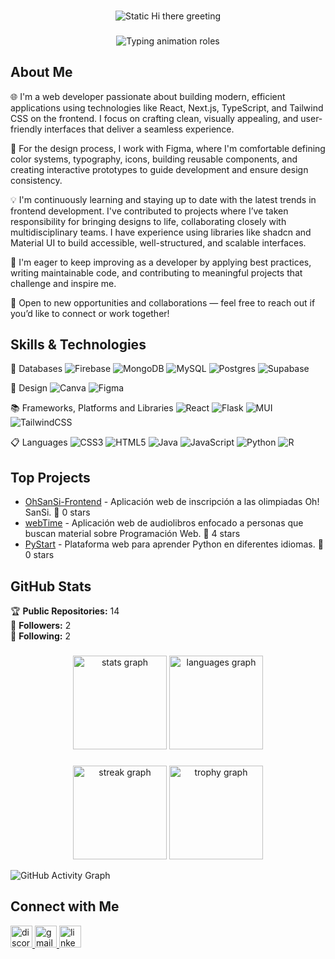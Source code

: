 ###

<p align="center">
  <img src="https://readme-typing-svg.demolab.com?font=Fira+Code&size=30&pause=1000&color=FFFFFF&center=true&vCenter=true&width=600&lines=Hi+there!+👋" alt="Static Hi there greeting" />
</p>

###

<p align="center">
  <img src="https://readme-typing-svg.demolab.com?font=Poppins&weight=600&size=24&pause=1000&color=A040FF&center=true&vCenter=true&width=500&lines=I'm+Aliz;Frontend+Developer;UX%2FUI+Designer" alt="Typing animation roles" />
</p>


## About Me

🌐 I'm a web developer passionate about building modern, efficient applications using technologies like React, Next.js, TypeScript, and Tailwind CSS on the frontend. I focus on crafting clean, visually appealing, and user-friendly interfaces that deliver a seamless experience.

🎨 For the design process, I work with Figma, where I'm comfortable defining color systems, typography, icons, building reusable components, and creating interactive prototypes to guide development and ensure design consistency.

💡 I'm continuously learning and staying up to date with the latest trends in frontend development. I've contributed to projects where I’ve taken responsibility for bringing designs to life, collaborating closely with multidisciplinary teams. I have experience using libraries like shadcn and Material UI to build accessible, well-structured, and scalable interfaces.

🌱 I'm eager to keep improving as a developer by applying best practices, writing maintainable code, and contributing to meaningful projects that challenge and inspire me.

🤝 Open to new opportunities and collaborations — feel free to reach out if you’d like to connect or work together!

## Skills & Technologies

💾 Databases
![Firebase](https://img.shields.io/badge/firebase-a08021?style=for-the-badge&logo=firebase&logoColor=ffcd34)
![MongoDB](https://img.shields.io/badge/MongoDB-%234ea94b.svg?style=for-the-badge&logo=mongodb&logoColor=white)
![MySQL](https://img.shields.io/badge/mysql-4479A1.svg?style=for-the-badge&logo=mysql&logoColor=white)
![Postgres](https://img.shields.io/badge/postgres-%23316192.svg?style=for-the-badge&logo=postgresql&logoColor=white)
![Supabase](https://img.shields.io/badge/Supabase-3ECF8E?style=for-the-badge&logo=supabase&logoColor=white)

🎨 Design
![Canva](https://img.shields.io/badge/Canva-%2300C4CC.svg?style=for-the-badge&logo=Canva&logoColor=white)
![Figma](https://img.shields.io/badge/figma-%23F24E1E.svg?style=for-the-badge&logo=figma&logoColor=white)

📚 Frameworks, Platforms and Libraries
![React](https://img.shields.io/badge/react-%2320232a.svg?style=for-the-badge&logo=react&logoColor=%2361DAFB)
![Flask](https://img.shields.io/badge/flask-%23000.svg?style=for-the-badge&logo=flask&logoColor=white)
![MUI](https://img.shields.io/badge/MUI-%230081CB.svg?style=for-the-badge&logo=mui&logoColor=white)
![TailwindCSS](https://img.shields.io/badge/tailwindcss-%2338B2AC.svg?style=for-the-badge&logo=tailwind-css&logoColor=white)

📋 Languages
![CSS3](https://img.shields.io/badge/css3-%231572B6.svg?style=for-the-badge&logo=css3&logoColor=white)
![HTML5](https://img.shields.io/badge/html5-%23E34F26.svg?style=for-the-badge&logo=html5&logoColor=white)
![Java](https://img.shields.io/badge/java-%23ED8B00.svg?style=for-the-badge&logo=openjdk&logoColor=white)
![JavaScript](https://img.shields.io/badge/javascript-%23323330.svg?style=for-the-badge&logo=javascript&logoColor=%23F7DF1E)
![Python](https://img.shields.io/badge/python-3670A0?style=for-the-badge&logo=python&logoColor=ffdd54)
![R](https://img.shields.io/badge/r-%23276DC3.svg?style=for-the-badge&logo=r&logoColor=white)

## Top Projects

- [OhSanSi-Frontend](https://github.com/AndreaQuelali/OhSanSi-Frontend) - Aplicación web de inscripción a las olimpiadas Oh! SanSi. 🌟 0 stars
- [webTime](https://github.com/AndreaQuelali/webTime) - Aplicación web de audiolibros enfocado a personas que buscan material sobre Programación Web. 🌟 4 stars
- [PyStart](https://github.com/AndreaQuelali/PyStart) - Plataforma web para aprender Python en diferentes idiomas. 🌟 0 stars

## GitHub Stats

🏆 **Public Repositories:** 14  
👥 **Followers:** 2  
👣 **Following:** 2  

###

<div align="center">
  <img src="https://github-readme-stats.vercel.app/api?username=AndreaQuelali&hide_title=false&hide_rank=false&show_icons=true&include_all_commits=true&count_private=true&disable_animations=false&theme=dracula&locale=en&hide_border=false" height="150" alt="stats graph"  />
  <img src="https://github-readme-stats.vercel.app/api/top-langs?username=AndreaQuelali&locale=en&hide_title=false&layout=compact&card_width=320&langs_count=5&theme=dracula&hide_border=false" height="150" alt="languages graph"  />
</div>

###

<div align="center">
  <img src="https://streak-stats.demolab.com?user=AndreaQuelali&locale=en&mode=daily&theme=dracula&hide_border=false&border_radius=5&order=3" height="150" alt="streak graph"  />
  <img src="https://github-profile-trophy.vercel.app?username=AndreaQuelali&theme=dracula&column=-1&row=1&margin-w=8&margin-h=8&no-bg=false&no-frame=false&order=4" height="150" alt="trophy graph"  />
</div>

![GitHub Activity Graph](https://github-readme-activity-graph.vercel.app/graph?username=AndreaQuelali&theme=tokyo-night&area=true&hide_border=true)

## Connect with Me

<div align="left">
  <a href="https://discord.com" target="_blank">
  <img src="https://img.shields.io/static/v1?message=Discord&logo=discord&label=&color=7289DA&logoColor=white&labelColor=&style=for-the-badge" height="35" alt="discord logo" />
</a>
  <a href="mailto:andrealizbethquelali5@gmail.com" target="_blank">
    <img src="https://img.shields.io/static/v1?message=Gmail&logo=gmail&label=&color=D14836&logoColor=white&labelColor=&style=for-the-badge" height="35" alt="gmail logo" />
  </a>
  <a href="https://www.linkedin.com/in/andrea-lizbeth-quelali-quispe/" target="_blank">
    <img src="https://img.shields.io/static/v1?message=LinkedIn&logo=linkedin&label=&color=0077B5&logoColor=white&labelColor=&style=for-the-badge" height="35" alt="linkedin logo" />
  </a>
</div>
